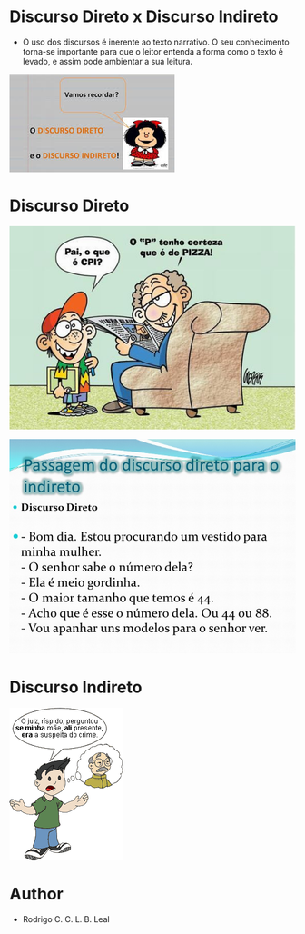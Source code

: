 
# Discurso Direto x Discurso Indireto

* O uso dos discursos é inerente ao texto narrativo. O seu conhecimento torna-se importante para que o leitor entenda a forma como o texto é levado, e assim pode ambientar a sua leitura.

![screenshot](Introduction.jpg)

# Discurso Direto

![screenshot](DiscursoDireto.jpg)

![screenshot](DiscursoDireto2.jpg)

# Discurso Indireto

![screenshot](DiscursoIndireto.gif)

# Author

* Rodrigo C. C. L. B. Leal